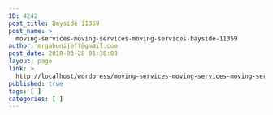 ```yaml
---
ID: 4242
post_title: Bayside 11359
post_name: >
  moving-services-moving-services-moving-services-bayside-11359
author: mrgabonijeff@gmail.com
post_date: 2018-03-28 01:38:08
layout: page
link: >
  http://localhost/wordpress/moving-services-moving-services-moving-services-bayside-11359/
published: true
tags: [ ]
categories: [ ]
---
```

